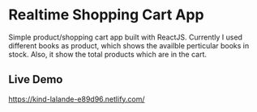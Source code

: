 # Realtime Shopping Cart App

Simple product/shopping cart app built with ReactJS.
Currently I used different books as product, which shows the availble perticular books in stock. Also, it show the total products which are in the cart.

## Live Demo

https://kind-lalande-e89d96.netlify.com/
